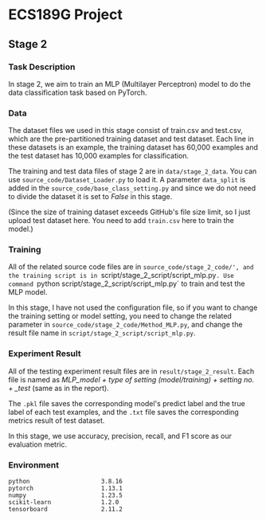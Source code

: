 # ECS189G Project
## Stage 2
### Task Description
In stage 2, we aim to train an MLP (Multilayer Perceptron) model to do the data classification task based on PyTorch.

### Data
The dataset files we used in this stage consist of train.csv and test.csv, which are the pre-partitioned training dataset and test dataset. Each line in these datasets is an example, the training dataset has 60,000 examples and the test dataset has 10,000 examples for classification.

The training and test data files of stage 2 are in `data/stage_2_data`. You can use `source_code/Dataset_Loader.py` to load it. A parameter `data_split` is added in the `source_code/base_class_setting.py` and since we do not need to divide the dataset it is set to *False* in this stage.

(Since the size of training dataset exceeds GitHub's file size limit, so I just upload test dataset here. You need to add `train.csv` here to train the model.)
### Training
All of the related source code files are in `source_code/stage_2_code/', and the training script is in `script/stage_2_script/script_mlp.py`. Use command `python script/stage_2_script/script_mlp.py` to train and test the MLP model.

In this stage, I have not used the configuration file, so if you want to change the training setting or model setting, you need to change the related parameter in `source_code/stage_2_code/Method_MLP.py`, and change the result file name in `script/stage_2_script/script_mlp.py`.

### Experiment Result
All of the testing experiment result files are in `result/stage_2_result`. Each file is named as *MLP_model + type of setting (model/training) + setting no. + _test* (same as in the report). 

The `.pkl` file saves the corresponding model's predict label and the true label of each test examples, and the `.txt` file saves the corresponding metrics result of test dataset.

In this stage, we use accuracy, precision, recall, and F1 score as our evaluation metric.

### Environment
```
python                    3.8.16
pytorch                   1.13.1
numpy                     1.23.5
scikit-learn              1.2.0
tensorboard               2.11.2
```